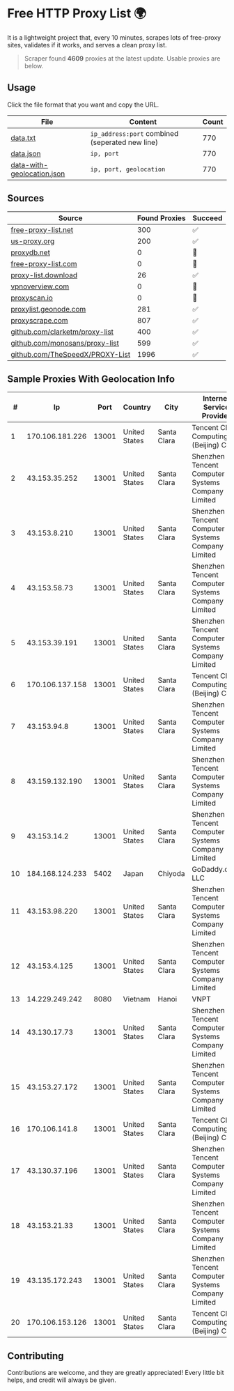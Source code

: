 
# Free HTTP Proxy List 🌍

It is a lightweight project that, every 10 minutes, scrapes lots of free-proxy sites, validates if it works, and serves a clean proxy list.


> Scraper found **4609** proxies at the latest update. Usable proxies are below.

## Usage

Click the file format that you want and copy the URL.


|File|Content|Count|
|----|-------|-----|
|[data.txt](https://raw.githubusercontent.com/themiralay/Proxy-List-World/master/data.txt)|`ip_address:port` combined (seperated new line)|770|
|[data.json](https://raw.githubusercontent.com/themiralay/Proxy-List-World/master/data.json)|`ip, port`|770|
|[data-with-geolocation.json](https://raw.githubusercontent.com/themiralay/Proxy-List-World/master/data-with-geolocation.json)|`ip, port, geolocation`|770|

## Sources

|Source|Found Proxies|Succeed|
|------|-------------|-------|
|[free-proxy-list.net](https://free-proxy-list.net)|300|✅|
|[us-proxy.org](https://www.us-proxy.org)|200|✅|
|[proxydb.net](http://proxydb.net)|0|🚫|
|[free-proxy-list.com](https://free-proxy-list.com/?page=&port=&type%5B%5D=http&type%5B%5D=https&up_time=0&search=Search)|0|🚫|
|[proxy-list.download](https://www.proxy-list.download/HTTP)|26|✅|
|[vpnoverview.com](https://vpnoverview.com/privacy/anonymous-browsing/free-proxy-servers)|0|🚫|
|[proxyscan.io](https://www.proxyscan.io)|0|🚫|
|[proxylist.geonode.com](https://proxylist.geonode.com/api/proxy-list?limit=300&page=1&sort_by=lastChecked&sort_type=desc&protocols=http,https)|281|✅|
|[proxyscrape.com](https://api.proxyscrape.com/v2/?request=displayproxies&protocol=http&timeout=10000&country=all&ssl=all&anonymity=all)|807|✅|
|[github.com/clarketm/proxy-list](https://raw.githubusercontent.com/clarketm/proxy-list/master/proxy-list-raw.txt)|400|✅|
|[github.com/monosans/proxy-list](https://raw.githubusercontent.com/monosans/proxy-list/main/proxies/http.txt)|599|✅|
|[github.com/TheSpeedX/PROXY-List](https://raw.githubusercontent.com/TheSpeedX/PROXY-List/master/http.txt)|1996|✅|


## Sample Proxies With Geolocation Info

|#|Ip|Port|Country|City|Internet Service Provider|
|-|--|----|-------|----|-------------------------|
|1|170.106.181.226|13001|United States|Santa Clara|Tencent Cloud Computing (Beijing) Co|
|2|43.153.35.252|13001|United States|Santa Clara|Shenzhen Tencent Computer Systems Company Limited|
|3|43.153.8.210|13001|United States|Santa Clara|Shenzhen Tencent Computer Systems Company Limited|
|4|43.153.58.73|13001|United States|Santa Clara|Shenzhen Tencent Computer Systems Company Limited|
|5|43.153.39.191|13001|United States|Santa Clara|Shenzhen Tencent Computer Systems Company Limited|
|6|170.106.137.158|13001|United States|Santa Clara|Tencent Cloud Computing (Beijing) Co|
|7|43.153.94.8|13001|United States|Santa Clara|Shenzhen Tencent Computer Systems Company Limited|
|8|43.159.132.190|13001|United States|Santa Clara|Shenzhen Tencent Computer Systems Company Limited|
|9|43.153.14.2|13001|United States|Santa Clara|Shenzhen Tencent Computer Systems Company Limited|
|10|184.168.124.233|5402|Japan|Chiyoda|GoDaddy.com, LLC|
|11|43.153.98.220|13001|United States|Santa Clara|Shenzhen Tencent Computer Systems Company Limited|
|12|43.153.4.125|13001|United States|Santa Clara|Shenzhen Tencent Computer Systems Company Limited|
|13|14.229.249.242|8080|Vietnam|Hanoi|VNPT|
|14|43.130.17.73|13001|United States|Santa Clara|Shenzhen Tencent Computer Systems Company Limited|
|15|43.153.27.172|13001|United States|Santa Clara|Shenzhen Tencent Computer Systems Company Limited|
|16|170.106.141.8|13001|United States|Santa Clara|Tencent Cloud Computing (Beijing) Co|
|17|43.130.37.196|13001|United States|Santa Clara|Shenzhen Tencent Computer Systems Company Limited|
|18|43.153.21.33|13001|United States|Santa Clara|Shenzhen Tencent Computer Systems Company Limited|
|19|43.135.172.243|13001|United States|Santa Clara|Shenzhen Tencent Computer Systems Company Limited|
|20|170.106.153.126|13001|United States|Santa Clara|Tencent Cloud Computing (Beijing) Co|



## Contributing

Contributions are welcome, and they are greatly appreciated! Every
little bit helps, and credit will always be given.

